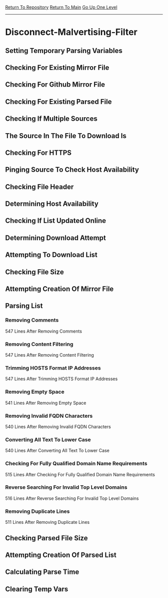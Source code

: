 [Return To Repository](https://github.com/deathbybandaid/piholeparser/)
[Return To Main](https://github.com/deathbybandaid/piholeparser/blob/dev-nomerge/RecentRunLogs/Mainlog.md)
[Go Up One Level](https://github.com/deathbybandaid/piholeparser/blob/dev-nomerge/RecentRunLogs/TopLevelScripts/30-Processing-External-Blacklists.md)
____________________________________
# Disconnect-Malvertising-Filter
## Setting Temporary Parsing Variables
## Checking For Existing Mirror File
## Checking For Github Mirror File
## Checking For Existing Parsed File
## Checking If Multiple Sources
## The Source In The File To Download Is
## Checking For HTTPS
## Pinging Source To Check Host Availability
## Checking File Header
## Determining Host Availability
## Checking If List Updated Online
## Determining Download Attempt
## Attempting To Download List
## Checking File Size
## Attempting Creation Of Mirror File
## Parsing List
### Removing Comments
547 Lines After Removing Comments
### Removing Content Filtering
547 Lines After Removing Content Filtering
### Trimming HOSTS Format IP Addresses
547 Lines After Trimming HOSTS Format IP Addresses
### Removing Empty Space
541 Lines After Removing Empty Space
### Removing Invalid FQDN Characters
540 Lines After Removing Invalid FQDN Characters
### Converting All Text To Lower Case
540 Lines After Converting All Text To Lower Case
### Checking For Fully Qualified Domain Name Requirements
515 Lines After Checking For Fully Qualified Domain Name Requirements
### Reverse Searching For Invalid Top Level Domains
516 Lines After Reverse Searching For Invalid Top Level Domains
### Removing Duplicate Lines
511 Lines After Removing Duplicate Lines
## Checking Parsed File Size
## Attempting Creation Of Parsed List
## Calculating Parse Time
## Clearing Temp Vars
